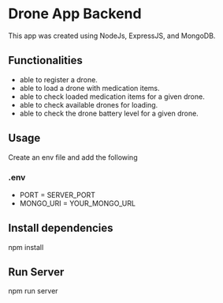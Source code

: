 # Drone App Backend
This  app was created using NodeJs, ExpressJS, and MongoDB.

## Functionalities 
  - able to register a drone.
  - able to load a drone with medication items.
  - able to check loaded medication items for a given drone.
  - able to check available drones for loading.
  - able to check the drone battery level for a given drone.

## Usage
Create an env file and add the following

### .env
  - PORT = SERVER_PORT
  - MONGO_URI = YOUR_MONGO_URL

## Install dependencies
npm install

## Run Server
npm run server


